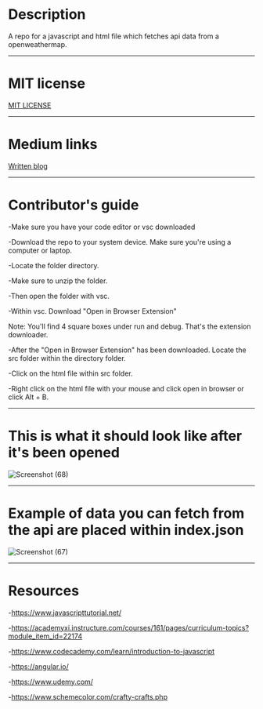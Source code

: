 
<h1> Description </h1>

A repo for a javascript and html file which fetches api data from a openweathermap.

--------------

# MIT license
<a href="https://github.com/scorpiofishingicecoffee/Improved_JS_WeatherChecker/blob/cdc7499fa5c0abd361dabb5836d6035aa3346c19/LICENSE"> MIT LICENSE </a>

--------------
# Medium links

<a href="https://medium.com/@seriouslydudelma/re-submitted-javascript-proj-1b146c8434a3" target="_blank"> Written blog </a>

---------------------

# Contributor's guide

-Make sure you have your code editor or vsc downloaded

-Download the repo to your system device. Make sure you're using a computer or laptop.

-Locate the folder directory.

-Make sure to unzip the folder.

-Then open the folder with vsc.

-Within vsc. Download "Open in Browser Extension"

Note: You'll find 4 square boxes under run and debug. That's the extension downloader.

-After the "Open in Browser Extension" has been downloaded. Locate the src folder within the directory folder.

-Click on the html file within src folder.

-Right click on the html file with your mouse and click open in browser or click Alt + B. 

-----------------------------

# This is what it should look like after it's been opened

![Screenshot (68)](https://user-images.githubusercontent.com/105265074/191733440-504a8706-1902-4136-8516-dea53efcc719.png)

--------------------------

# Example of data you can fetch from the api are placed within index.json

![Screenshot (67)](https://user-images.githubusercontent.com/105265074/191733256-b28c7e40-0574-455c-99c4-a87485156bc5.png)

----------------

# Resources

-https://www.javascripttutorial.net/

-https://academyxi.instructure.com/courses/161/pages/curriculum-topics?module_item_id=22174

-https://www.codecademy.com/learn/introduction-to-javascript

-https://angular.io/

-https://www.udemy.com/

-https://www.schemecolor.com/crafty-crafts.php

